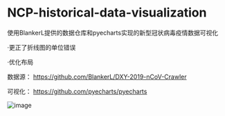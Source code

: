 # NCP-historical-data-visualization
使用BlankerL提供的数据仓库和pyecharts实现的新型冠状病毒疫情数据可视化

·更正了折线图的单位错误

·优化布局

数据源：
https://github.com/BlankerL/DXY-2019-nCoV-Crawler

可视化：
https://github.com/pyecharts/pyecharts

![image](https://github.com/Mistletoer/NCP-historical-data-visualization/blob/master/demo.gif)
